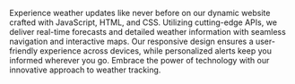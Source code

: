Experience weather updates like never before on our dynamic website crafted with JavaScript, HTML, and CSS. Utilizing cutting-edge APIs, we deliver real-time forecasts and detailed weather information with seamless navigation and interactive maps. Our responsive design ensures a user-friendly experience across devices, while personalized alerts keep you informed wherever you go. Embrace the power of technology with our innovative approach to weather tracking.
